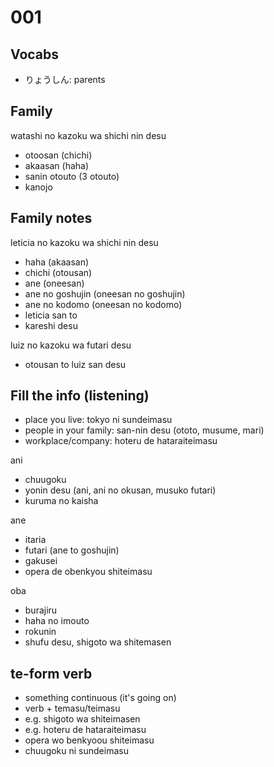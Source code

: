 # 001

## Vocabs

- りょうしん: parents

## Family

watashi no kazoku wa shichi nin desu

- otoosan (chichi)
- akaasan (haha)
- sanin otouto (3 otouto)
- kanojo

## Family notes

leticia no kazoku wa shichi nin desu

- haha (akaasan)
- chichi (otousan)
- ane (oneesan)
- ane no goshujin (oneesan no goshujin)
- ane no kodomo (oneesan no kodomo)
- leticia san to
- kareshi desu

luiz no kazoku wa futari desu

- otousan to luiz san desu

## Fill the info (listening)

- place you live: tokyo ni sundeimasu
- people in your family: san-nin desu (ototo, musume, mari)
- workplace/company: hoteru de hataraiteimasu

ani

- chuugoku
- yonin desu (ani, ani no okusan, musuko futari)
- kuruma no kaisha

ane

- itaria
- futari (ane to goshujin)
- gakusei
- opera de obenkyou shiteimasu

oba

- burajiru
- haha no imouto
- rokunin
- shufu desu, shigoto wa shitemasen

## te-form verb

- something continuous (it's going on)
- verb + temasu/teimasu
- e.g. shigoto wa shiteimasen
- e.g. hoteru de hataraiteimasu
- opera wo benkyoou shiteimasu
- chuugoku ni sundeimasu
